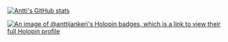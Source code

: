 
[![Antti's GitHub stats](https://github-readme-stats.vercel.app/api?username=anttijankeri)](https://github.com/anuraghazra/github-readme-stats)

[![An image of @anttijankeri's Holopin badges, which is a link to view their full Holopin profile](https://holopin.me/anttijankeri)](https://holopin.io/@anttijankeri)
